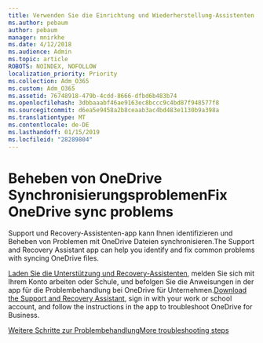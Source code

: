 ```yaml
---
title: Verwenden Sie die Einrichtung und Wiederherstellung-Assistenten für die Problembehandlung bei OneDrive für Unternehmen
ms.author: pebaum
author: pebaum
manager: mnirkhe
ms.date: 4/12/2018
ms.audience: Admin
ms.topic: article
ROBOTS: NOINDEX, NOFOLLOW
localization_priority: Priority
ms.collection: Adm_O365
ms.custom: Adm_O365
ms.assetid: 76748918-479b-4cdd-8666-dfbd6b483b74
ms.openlocfilehash: 3dbbaaabf46ae9163ec8bccc9c4bd87f948577f8
ms.sourcegitcommit: d6ea5e9458a2b8ceaab3ac4bd483e1130b9a398a
ms.translationtype: MT
ms.contentlocale: de-DE
ms.lasthandoff: 01/15/2019
ms.locfileid: "28289804"
---
```

# <a name="fix-onedrive-sync-problems"></a><span data-ttu-id="3b4a6-102">Beheben von OneDrive Synchronisierungsproblemen</span><span class="sxs-lookup"><span data-stu-id="3b4a6-102">Fix OneDrive sync problems</span></span>

<span data-ttu-id="3b4a6-103">Support und Recovery-Assistenten-app kann Ihnen identifizieren und Beheben von Problemen mit OneDrive Dateien synchronisieren.</span><span class="sxs-lookup"><span data-stu-id="3b4a6-103">The Support and Recovery Assistant app can help you identify and fix common problems with syncing OneDrive files.</span></span> 
  
<span data-ttu-id="3b4a6-104">[Laden Sie die Unterstützung und Recovery-Assistenten](https://aka.ms/sara), melden Sie sich mit Ihrem Konto arbeiten oder Schule, und befolgen Sie die Anweisungen in der app für die Problembehandlung bei OneDrive für Unternehmen.</span><span class="sxs-lookup"><span data-stu-id="3b4a6-104">[Download the Support and Recovery Assistant](https://aka.ms/sara), sign in with your work or school account, and follow the instructions in the app to troubleshoot OneDrive for Business.</span></span> 
  
[<span data-ttu-id="3b4a6-105">Weitere Schritte zur Problembehandlung</span><span class="sxs-lookup"><span data-stu-id="3b4a6-105">More troubleshooting steps</span></span>](https://go.microsoft.com/fwlink/?linkid=872097)
  

